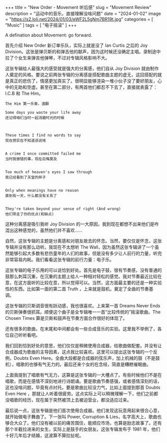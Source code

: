 +++
title = "New Order - Movement 听后感"
slug = "Movement Review"
description = "运动中的音乐，直接理解没啥问题"
date = "2024-01-02"
image = "https://s2.loli.net/2024/01/03/eWF2L5gNm7BR19t.jpg"
categories = [
    "Music"
]
tags = [
    "电子摇滚"
]
+++


A defination about Movement: go forward.

首先介绍 New Order 新订单乐队，实际上就是没了 Ian Curtis 之后的 Joy Division。这张是弹贝斯的和弹吉他的献声，因为这时候还没确定主唱。录制途中拉了个女生来弹吉他弹琴，不过对专辑风格影响不大。

这张专辑给人最强大的感受就是强大的分离感，他们自从 Joy Division 就由制作人奠定的风格。要说之前两张专辑的分离感是搭配歌曲主题的虚无，这回搭配的就是真正的悲伤了，情感更加真实了。很明显能够渲染一堆小伙子没了要好朋友，心中的无助和空虚。甚至在第二部分，有两首他们都忍不下去了，直接就表露了：I.C.B 和 The Him。

```
The Him 第一乐章，渣翻

Some days you waste your life away
还记得咱们当时一起消磨时光的时候



These times I find no words to say
现在想实在不知道该说啥


A crime I once committed failed me
当时我做错的事，现在后悔莫及


Too much of heaven's eyes I saw through
我已经看到了天堂的样子


Only when meanings have no reason
直到有一天，什么都没有关系了


They're taken beyond your sense of right (And wrong)
他们带走了你的优点(和缺点)
```

这种分离感是吸引我听 Joy Division 的一大原因，我到现在都想不出来他们是咋混出这种感觉的，虽然他们并不喜欢......

自然，这张专辑的主题是分离感和对朋友故去的怀念。当然，要仅仅是怀念，这张专辑并没有那么动听。我现在不太想听 The Wall，因为虽然这张专辑讲了一个虽然能够引起大多数有悲伤童年的人们的故事，但是没有多少让人前行的力量，听完非常容易内耗。我们看看这张专辑的前行力量：电子乐。

这张专辑的电子乐用的可以说恰到好处。首先是电子鼓，很有节奏感，没有普通的鼓那么刺耳沉重，在沉重的主题上给人一种相对轻松的感觉。我对节奏最近比较在意，在这方面听的比较在意，所以觉得可以。当然，这方面最主要的还是一种实验性的东西。比如第一面的第二首 Truth ，上来就是鼓机，奠定了全曲的节奏基调。

这张专辑的贝斯调音很有跃动感，我也很喜欢。上来第一首 Dreams Never Ends 的贝斯弹奏很抓耳。顺便这个曲子是全专辑唯一一首“比较传统的”摇滚歌曲。The Chosen Times 算是贝斯和鼓声在节奏方面合作很好的体现了。

还有很多的歌曲，在末尾和中间都会有一些合成音乐的实验。这里我不举例了，各位自己听听看吧。

我们回到恰到好处的意思，他们仅仅是稍微使用合成器，给歌曲做配套。并没有让合成器成为歌曲的主导因素，这点我比较喜欢。这里可以提出这张专辑的一个反例，Doubts Even Here。全曲大段都是合成器的弦乐声，加上机械的鼓（不是鼓机），唱歌的也够有气无力的。最后还来个女的在念经，简直是糟糕催眠曲。

上面我提到了唱歌有气无力，这算是这张专辑的一大槽点了。有些时候他们不是在唱歌，而是在感情不深刻地进行诗朗诵。要是歌曲节奏感强，或者感情深刻的话，这也没啥问题，毕竟有点衬托。要是歌曲比较没力气，比如上面提到那首 Doubts Even Here ，那就让人听着很疲劳。这点实际上可以稍微理解一下，他们之前都没唱歌的经历，现在属于突然被顶上去被迫营业，都没适应过来。

最后说一点，这张专辑是他们首次使用合成器。他们发现这玩意用起来很合心意，就开始做电子舞曲了。下一张叫 Power, Corruption & Lies，名字高大上，歌曲也够合大众了。他们没有被以前的痛苦围住，能顺应市场，也算是励志故事了。还有那个半截拉进来的女生，实际上是鼓手的女朋友。这张专辑发布于 1981 年，他们十好几年后才结婚，这波算不算拉扯呢。

